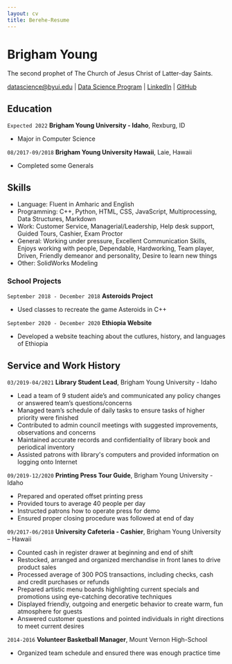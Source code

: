 ```yaml
---
layout: cv
title: Berehe-Resume
---
```

# Brigham Young
The second prophet of The Church of Jesus Christ of Latter-day Saints.

<div id="webaddress">
<a href="datascience@byui.edu">datascience@byui.edu</a>
| <a href="https://byuidatascience.github.io/development.html">Data Science Program</a>
| <a href="https://www.linkedin.com/in/ruth-berehe-3b55ab160">LinkedIn</a>
| <a href="https://github.com/byuids-resumes">GitHub</a>
</div>

<!-- https://www.monique.tech/the-art-of-markdown -->

## Education

`Expected 2022`
__Brigham Young University - Idaho__, Rexburg, ID

- Major in Computer Science 

`08/2017-09/2018`
__Brigham Young University Hawaii__, Laie, Hawaii

- Completed some Generals 

## Skills

- Language: Fluent in Amharic and English 
- Programming: C++, Python, HTML, CSS, JavaScript, Multiprocessing, Data Structures, Markdown
- Work: Customer Service, Managerial/Leadership, Help desk support, Guided Tours, Cashier, Exam Proctor
- General: Working under pressure, Excellent Communication Skills, Enjoys working with people, Dependable, Hardworking, Team player, Driven, Friendly demeanor and personality, Desire to learn new things
- Other: SolidWorks Modeling

### School Projects

`September 2018 - December 2018`
__Asteroids Project__

- Used classes to recreate the game Asteroids in C++

`September 2020 - December 2020`
__Ethiopia Website__

- Developed a website teaching about the cutlures, history, and languages of Ethiopia 

## Service and Work History

`03/2019-04/2021`
__Library Student Lead__, Brigham Young University - Idaho
- Lead a team of 9 student aide’s and communicated any policy changes or answered team’s questions/concerns
- Managed team’s schedule of daily tasks to ensure tasks of higher priority were finished
- Contributed to admin council meetings with suggested improvements, observations and concerns
- Maintained accurate records and confidentiality of library book and periodical inventory
- Assisted patrons with library's computers and provided information on logging onto Internet

`09/2019-12/2020`
__Printing Press Tour Guide__, Brigham Young University - Idaho 
- Prepared and operated offset printing press 
- Provided tours to average 40 people per day
- Instructed patrons how to operate press for demo
- Ensured proper closing procedure was followed at end of day

`09/2017-06/2018`
__University Cafeteria - Cashier__, Brigham Young University – Hawaii
- Counted cash in register drawer at beginning and end of shift
- Restocked, arranged and organized merchandise in front lanes to drive product sales
- Processed average of 300 POS transactions, including checks, cash and credit purchases or refunds
- Prepared artistic menu boards highlighting current specials and promotions using eye-catching decorative techniques
- Displayed friendly, outgoing and energetic behavior to create warm, fun atmosphere for guests
- Answered customer questions and pointed individuals in right directions to meet current desires


`2014-2016`
__Volunteer Basketball Manager__, Mount Vernon High-School 

- Organized team schedule and ensured there was enough practice time 

<!-- ### Footer

Last updated: July 2021 -->


